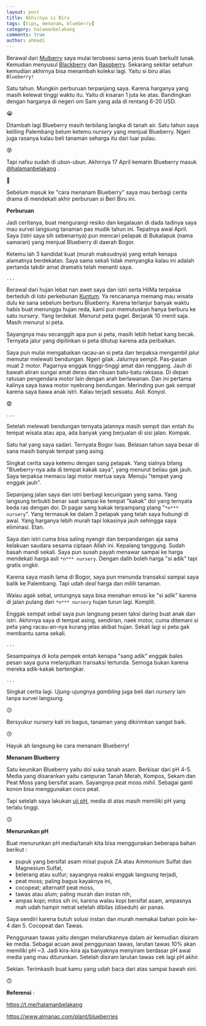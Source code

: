 ```yaml
---
layout: post
title: Akhirnya si Biru
tags: [tips, menanam, blueberry]
category: halamanbelakang
comments: true
author: ahmadi
--- 
```


Berawal dari [Mulberry](https://ahmadihamid.com/halamanbelakang/Buah-Cinta-Terlarang/) saya mulai terobsesi sama jenis buah berkulit lunak. Kemudian menyusul [Blackberry](https://ahmadihamid.com/halamanbelakang/Duka-Luka-Blackberry/) dan [Raspberry](https://ahmadihamid.com/halamanbelakang/Raspberry-Gak-Pake-Py/). Sekarang sekitar setahun kemudian akhirnya bisa menambah koleksi lagi. Yaitu si biru alias `Blueberry!`

<script async src="https://telegram.org/js/telegram-widget.js?4" data-telegram-post="nocan/29" data-width="100%"></script>

Satu tahun. Mungkin perburuan terpanjang saya. Karena harganya yang masih kelewat tinggi waktu itu. Yaitu di kisaran 1 juta ke atas. Bandingkan dengan harganya di negeri om Sam yang ada di rentang 6-20 USD.

😭

Ditambah lagi Blueberry masih terbilang langka di tanah air. Satu tahun saya keliling Palembang belum ketemu *nursery* yang menjual Blueberry. Ngeri juga rasanya kalau beli tanaman seharga itu dari luar pulau. 

😰

Tapi nafsu sudah di ubun-ubun. Akhirnya 17 April kemarin Blueberry masuk [@halamanbelakang](https://t.me/halamanbelakang) .

😤

Sebelum masuk ke "cara menanam Blueberry" saya mau berbagi cerita drama di mendekati akhir perburuan si Beri Biru ini.

**Perburuan**

Jadi ceritanya, buat mengurangi resiko dan kegalauan di dada tadinya saya mau survei langsung tanaman pas mudik tahun ini. Tepatnya awal April. Saya (istri saya sih sebenarnya) pun mencari pelapak di Bukalapuk (nama samaran) yang menjual Blueberry di daerah Bogor.

Ketemu lah 3 kandidat kuat (murah maksudnya) yang entah kenapa alamatnya berdekatan. Saya sama sekali tidak menyangka kalau ini adalah pertanda takdir amat dramatis telah menanti saya.

`...`

Berawal dari hujan lebat nan awet saya dan istri serta HilMa terpaksa berteduh di lobi perkebunan [Kuntum](https://ahmadihamid.com/halamanbelakang/Wisata-Bermanfaat/). Ya rencananya memang mau wisata dulu ke sana sebelum berburu Blueberry. Karena terlanjur banyak waktu habis buat menunggu hujan reda, kami pun memutuskan hanya berburu ke satu *nursery*. Yang terdekat. Menurut peta gugel. Berjarak 10 menit saja. Masih menurut si peta.

<script async src="https://telegram.org/js/telegram-widget.js?4" data-telegram-post="nocan/37" data-width="100%"></script>

Sayangnya mau secanggih apa pun si peta, masih lebih hebat kang becak. Ternyata jalur yang dipilinkan si peta ditutup karena ada perbaikan.

Saya pun mulai mengabaikan racau-an si peta dan terpaksa mengambil jalur memutar melewati bendungan. Ngeri gilak. Jalurnya sempit. Pas-pasan muat 2 motor. Pagarnya enggak tinggi-tinggi amat dan renggang. Jauh di bawah aliran sungai amat deras dan ribuan batu-batu raksasa. Di depan ratusan pengendara motor lain dengan arah berlawanan. Dan ini pertama kalinya saya bawa motor nyebrang bendungan. Merinding pun gak sempat karena saya bawa anak istri. Kalau terjadi sesuatu. Asli. Konyol.

😨

`...`

Setelah melewati bendungan ternyata jalannya masih sempit dan entah itu tempat wisata atau apa, ada banyak yang berjualan di sisi jalan. Kompak. 

Satu hal yang saya sadari. Ternyata Bogor luas. Belasan tahun saya besar di sana masih banyak tempat yang asing.

Singkat cerita saya ketemu dengan sang pelapak. Yang sialnya bilang "Blueberry-nya ada di tempat kakak saya", yang menurut beliau gak jauh. 
Saya terpaksa memacu lagi motor mertua saya. Menuju "tempat yang enggak jauh".

Sepanjang jalan saya dan istri berbagi kecurigaan yang sama. Yang langsung terbukti benar saat sampai ke tempat "kakak" doi yang ternyata beda ras dengan doi. Di pagar sang kakak terpampang plang "`*n*** nursery`". Yang termasuk ke dalam 3 pelapak yang telah saya hubungi di awal. Yang harganya lebih murah tapi lokasinya jauh sehingga saya eliminasi. Etan.

Saya dan istri cuma bisa saling nyengir dan berpandangan aja sama kelakuan saudara sesama ciptaan Allah ini. Kepalang tanggung. Sudah basah mandi sekali. Saya pun susah payah menawar sampai ke harga mendekati harga asli `*n*** nursery`. Dengan dalih boleh harga "si adik" tapi gratis ongkir.

Karena saya masih lama di Bogor, saya pun menunda transaksi sampai saya balik ke Palembang. Tapi udah *deal* harga dan milih tanaman.

Walau agak sebal, untungnya saya bisa menahan emosi ke "si adik" karena di jalan pulang dari `*n*** nursery` hujan turun lagi. Komplit. 

Enggak sempat sebal saya pun langsung pesen taksi daring buat anak dan istri. Akhirnya saya di tempat asing, sendirian, naek motor, cuma ditemani si peta yang racau-an-nya kurang jelas akibat hujan. 
Sekali lagi si peta gak membantu sama sekali.

`...`

Sesampainya di kota pempek entah kenapa "sang adik" enggak bales pesan saya guna melanjutkan transaksi tertunda. Semoga bukan karena mereka adik-kakak bertengkar.

`...`

Singkat cerita lagi. Ujung-ujungnya *gambling* juga beli dari *nursery* lain tanpa survei langsung.

😔

Bersyukur *nursery* kali ini bagus, tanaman yang dikirimkan sangat baik.

😚

Hayuk ah langsung ke cara menanam Blueberry!

**Menanam Blueberry**

Satu keunikan Blueberry yaitu doi suka tanah asam. Berkisar dari pH 4-5. Media yang disarankan yaitu campuran Tanah Merah, Kompos, Sekam dan Peat Moss yang bersifat asam. Sayangnya peat moss *mihil*. Sebagai ganti konon bisa menggunakan coco peat.

<script async src="https://telegram.org/js/telegram-widget.js?4" data-telegram-post="nocan/30" data-width="100%"></script>

Tapi setelah saya lakukan [uji pH](https://t.me/halamanbelakang/592), media di atas masih memiliki pH yang terlalu tinggi.

😔

**Menurunkan pH**

Buat menurunkan pH media/tanah kita bisa menggunakan beberapa bahan berikut :

- pupuk yang bersifat asam misal pupuk ZA atau Ammonium Sulfat dan Magnesium Sulfat,
- belerang atau sulfur; sayangnya reaksi enggak langsung terjadi,
- peat moss; paling bagus kayaknya ini,
- cocopeat; alternatif peat moss,
- tawas atau alum; paling murah dan instan nih,
- ampas kopi; mitos sih ini, karena walau kopi bersifat asam, ampasnya mah udah hampir netral setelah dibilas (diseduh) air panas.

Saya sendiri karena butuh solusi instan dan murah memakai bahan poin ke-4 dan 5. Cocopeat dan Tawas.

<script async src="https://telegram.org/js/telegram-widget.js?4" data-telegram-post="nocan/38" data-width="100%"></script>

Penggunaan tawas yaitu dengan melarutkannya dalam air kemudian disiram ke media. Sebagai acuan awal penggunaan tawas, larutan tawas 10% akan memiliki pH ~3. Jadi kira-kira aja banyaknya menyiram berdasar pH awal media yang mau diturunkan. Setelah disiram larutan tawas cek lagi pH akhir.

<script async src="https://telegram.org/js/telegram-widget.js?4" data-telegram-post="nocan/31" data-width="100%"></script>

<script async src="https://telegram.org/js/telegram-widget.js?4" data-telegram-post="nocan/33" data-width="100%"></script>

<script async src="https://telegram.org/js/telegram-widget.js?4" data-telegram-post="nocan/36" data-width="100%"></script>

Sekian. Terimkasih buat kamu yang udah baca dari atas sampai bawah sini.

🙃


**Referensi** :

<https://t.me/halamanbelakang>

<https://www.almanac.com/plant/blueberries>